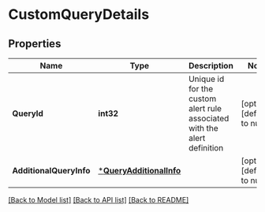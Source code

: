 # CustomQueryDetails

## Properties
Name | Type | Description | Notes
------------ | ------------- | ------------- | -------------
**QueryId** | **int32** | Unique id for the custom alert rule associated with the alert definition | [optional] [default to null]
**AdditionalQueryInfo** | [***QueryAdditionalInfo**](QueryAdditionalInfo.md) |  | [optional] [default to null]

[[Back to Model list]](../README.md#documentation-for-models) [[Back to API list]](../README.md#documentation-for-api-endpoints) [[Back to README]](../README.md)

